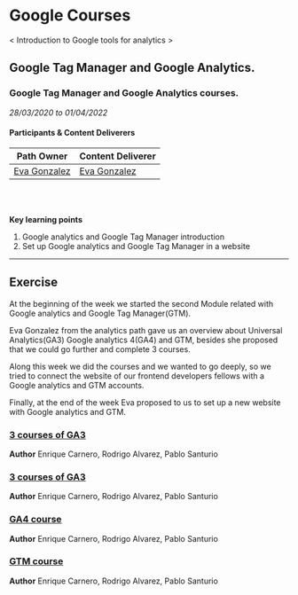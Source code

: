 # Google Courses
< Introduction to Google tools for analytics >

## Google Tag Manager and Google Analytics.
### Google Tag Manager and Google Analytics courses.

*28/03/2020 to 01/04/2022*

#### Participants & Content Deliverers

| **Path Owner** | **Content Deliverer** |
| --- | --- | 
| [Eva Gonzalez](https://github.com/evag-empathy) | [Eva Gonzalez](https://github.com/evag-empathy) | \

\
&nbsp;

**Key learning points**
1. Google analytics and Google Tag Manager introduction
2. Set up Google analytics and Google Tag Manager in a website


****

## Exercise
At the beginning of the week we started the second Module related with Google analytics and Google Tag Manager(GTM).

Eva Gonzalez from the analytics path gave us an overview about Universal Analytics(GA3) Google analytics 4(GA4) and GTM, besides she proposed that we could go further and complete 3 courses.

Along this week we did the courses and we wanted to go deeply, so we tried to connect the website of our frontend developers fellows with a Google analytics and GTM accounts.

Finally, at the end of the week Eva proposed to us to set up a new website with Google analytics and GTM.
<Statement>
### [3 courses of GA3](https://analytics.google.com/analytics/academy/)
**Author** Enrique Carnero, Rodrigo Alvarez, Pablo Santurio

### [3 courses of GA3](https://analytics.google.com/analytics/academy/)
**Author** Enrique Carnero, Rodrigo Alvarez, Pablo Santurio

### [GA4 course](https://skillshop.exceedlms.com/student/catalog/list?category_ids=6431-google-analytics-4&utm_campaign=redirect&utm_source=analytics-academy&utm_medium=banner)
**Author** Enrique Carnero, Rodrigo Alvarez, Pablo Santurio

### [GTM course](https://analytics.google.com/analytics/academy/course/5)
**Author** Enrique Carnero, Rodrigo Alvarez, Pablo Santurio
 